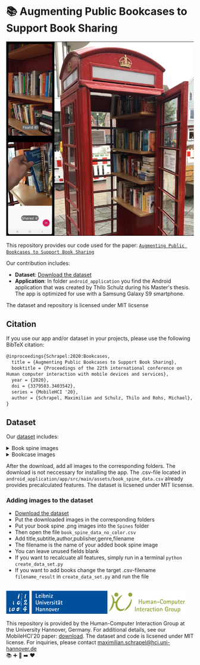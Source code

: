 #  :books: Augmenting Public Bookcases to Support Book Sharing

![Teaser Image](/Bookcase_teaser.png)


This repository provides our code used for the paper: 
[`Augmenting Public Bookcases to Support Book Sharing`](https://hci.uni-hannover.de/papers/Schrapel2020_Augmenting_Public_Bookcases.pdf)

Our contribution includes:
- **Dataset**: [Download the dataset](https://drive.google.com/file/d/1ORzsnQ9cH193VQWvrV8S2hC-qPxRQSvA/view?usp=sharing)
- **Application**: In folder ``android_application`` you find the Android application that was created by Thilo Schulz during his Master's thesis. The app is optimized for use with a Samsung Galaxy S9 smartphone.

The dataset and repository is licensed under MIT licsense

## Citation
If you use our app and/or dataset in your projects, please use the following BibTeX citation:
```
@inproceedings{Schrapel:2020:Bookcases,
  title = {Augmenting Public Bookcases to Support Book Sharing},
  booktitle = {Proceedings of the 22th international conference on Human computer interaction with mobile devices and services},
  year = {2020},
  doi = {3379503.3403542},
  series = {MobileHCI '20},
  author = {Schrapel, Maximilian and Schulz, Thilo and Rohs, Michael}, 
}
```
## Dataset
Our [dataset](https://drive.google.com/file/d/1ORzsnQ9cH193VQWvrV8S2hC-qPxRQSvA/view?usp=sharing) includes:
<details>
  <summary>Book spine images</summary>
  <p>.png images of book spines in different sizes and various conditions</p>
</details>
<details>
  <summary>Bookcase images</summary>
  <p>Subfolders B0 to B8 provide images from public bookcases<br>
  Subfolder Lab shows 100 different arranged bookcase images from our dataset in a laboratory</p>
</details>

After the download, add all images to the corresponding folders. The download is not neccessary for installing the app. 
The .csv-file located in ``android_application/app/src/main/assets/book_spine_data.csv`` already provides precalculated features.
The dataset is licsened under MIT licsense.

### Adding images to the dataset

- [Download the dataset](https://drive.google.com/file/d/1ORzsnQ9cH193VQWvrV8S2hC-qPxRQSvA/view?usp=sharing)
- Put the downloaded images in the corresponding folders
- Put your book spine .png images into the ``Spines`` folder
- Then open the file ``book_spine_data_no_color.csv``
- Add title,subtitle,author,publisher,genre,filename
- The filename is the name of your added book spine image
- You can leave unused fields blank
- If you want to recalcuate all features, simply run in a terminal `python create_data_set.py`
- If you want to add books change the target .csv-filename ``filename_result`` in ``create_data_set.py`` and run the file

##
![HCI Group](/Institute.png)

This repository is provided by the Human-Computer Interaction Group at the University Hannover, Germany. For additional details, see our MobileHCI'20 paper: [download](https://hci.uni-hannover.de/papers/Schrapel2020_Augmenting_Public_Bookcases.pdf). 
The dataset and code is licsened under MIT license. For inquiries, please contact maximilian.schrapel@hci.uni-hannover.de
<br>:books: :heavy_plus_sign: :iphone: :arrow_right: :heart:
